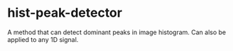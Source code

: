 # hist-peak-detector
A method that can detect dominant peaks in image histogram. Can also be applied to any 1D signal.

